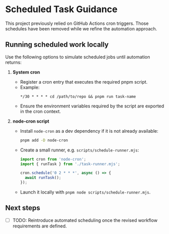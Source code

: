 # Scheduled Task Guidance

This project previously relied on GitHub Actions cron triggers. Those schedules have been removed while we refine the automation approach.

## Running scheduled work locally

Use the following options to simulate scheduled jobs until automation returns:

1. **System cron**
   - Register a cron entry that executes the required pnpm script.
   - Example:
     ```cron
     */30 * * * * cd /path/to/repo && pnpm run task-name
     ```
   - Ensure the environment variables required by the script are exported in the cron context.

2. **node-cron script**
   - Install `node-cron` as a dev dependency if it is not already available:
     ```bash
     pnpm add -D node-cron
     ```
   - Create a small runner, e.g. `scripts/schedule-runner.mjs`:
     ```js
     import cron from 'node-cron';
     import { runTask } from './task-runner.mjs';

     cron.schedule('0 2 * * *', async () => {
       await runTask();
     });
     ```
   - Launch it locally with `pnpm node scripts/schedule-runner.mjs`.

## Next steps

- [ ] TODO: Reintroduce automated scheduling once the revised workflow requirements are defined.
